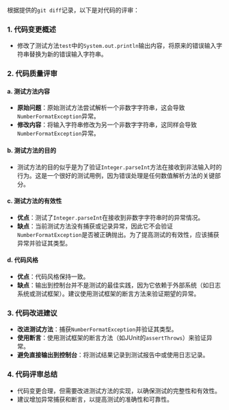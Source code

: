 根据提供的`git diff`记录，以下是对代码的评审：

### 1. 代码变更概述
- 修改了测试方法`test`中的`System.out.println`输出内容，将原来的错误输入字符串替换为新的错误输入字符串。

### 2. 代码质量评审

#### a. 测试方法内容
- **原始问题**：原始测试方法尝试解析一个非数字字符串，这会导致`NumberFormatException`异常。
- **修改内容**：将输入字符串修改为另一个非数字字符串，这同样会导致`NumberFormatException`异常。

#### b. 测试方法的目的
- 测试方法的目的似乎是为了验证`Integer.parseInt`方法在接收到非法输入时的行为。这是一个很好的测试用例，因为错误处理是任何数值解析方法的关键部分。

#### c. 测试方法的有效性
- **优点**：测试了`Integer.parseInt`在接收到非数字字符串时的异常情况。
- **缺点**：当前测试方法没有捕获或记录异常，因此它不会验证`NumberFormatException`是否被正确抛出。为了提高测试的有效性，应该捕获异常并验证其类型。

#### d. 代码风格
- **优点**：代码风格保持一致。
- **缺点**：输出到控制台并不是测试的最佳实践，因为它依赖于外部系统（如日志系统或测试框架）。建议使用测试框架的断言方法来验证期望的异常。

### 3. 代码改进建议
- **改进测试方法**：捕获`NumberFormatException`并验证其类型。
- **使用断言**：使用测试框架的断言方法（如JUnit的`assertThrows`）来验证异常。
- **避免直接输出到控制台**：将测试结果记录到测试报告中或使用日志记录。

### 4. 代码评审总结
- 代码变更合理，但需要改进测试方法的实现，以确保测试的完整性和有效性。
- 建议增加异常捕获和断言，以提高测试的准确性和可靠性。